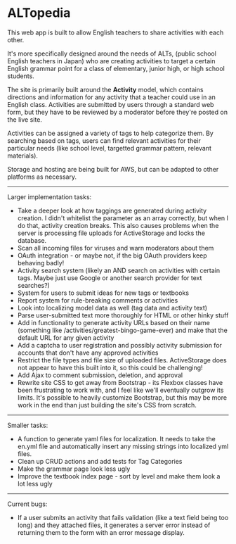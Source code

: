 # ALTopedia


This web app is built to allow English teachers to share activities with each other.

It's more specifically designed around the needs of ALTs, (public school English teachers in Japan) who are creating activities to target a certain English grammar point for a class of elementary, junior high, or high school students.

The site is primarily built around the **Activity** model, which contains directions and information for any activity that a teacher could use in an English class. Activities are submitted by users through a standard web form, but they have to be reviewed by a moderator before they're posted on the live site.

Activities can be assigned a variety of tags to help categorize them. By searching based on tags, users can find relevant activities for their particular needs (like school level, targetted grammar pattern, relevant materials).

Storage and hosting are being built for AWS, but can be adapted to other platforms as necessary.

---

Larger implementation tasks:

- Take a deeper look at how taggings are generated during activity creation. I didn't whitelist the parameter as an array correctly, but when I do that, activity creation breaks. This also causes problems when the server is processing file uploads for ActiveStorage and locks the database.
- Scan all incoming files for viruses and warn moderators about them
- OAuth integration - or maybe not, if the big OAuth providers keep behaving badly!
- Activity search system (likely an AND search on activities with certain tags. Maybe just use Google or another search provider for text searches?)
- System for users to submit ideas for new tags or textbooks
- Report system for rule-breaking comments or activities
- Look into localizing model data as well (tag data and activity text)
- Parse user-submitted text more thoroughly for HTML or other hinky stuff
- Add in functionality to generate activity URLs based on their name (something like /activities/greatest-bingo-game-ever) and make that the default URL for any given activity
- Add a captcha to user registration and possibly activity submission for accounts that don't have any approved activities
- Restrict the file types and file size of uploaded files. ActiveStorage does not appear to have this built into it, so this could be challenging!
- Add Ajax to comment submission, deletion, and approval
- Rewrite site CSS to get away from Bootstrap - its Flexbox classes have been frustrating to work with, and I feel like we'll eventually outgrow its limits. It's possible to heavily customize Bootstrap, but this may be more work in the end than just building the site's CSS from scratch.

---

Smaller tasks:

- A function to generate yaml files for localization. It needs to take the en.yml file and automatically insert any missing strings into localized yml files.
- Clean up CRUD actions and add tests for Tag Categories
- Make the grammar page look less ugly
- Improve the textbook index page - sort by level and make them look a lot less ugly

---

Current bugs:
 
- If a user submits an activity that fails validation (like a text field being too long) and they attached files, it generates a server error instead of returning them to the form with an error message display.
